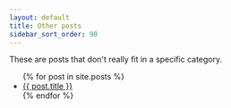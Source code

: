 ```yaml
---
layout: default
title: Other posts
sidebar_sort_order: 90
---
```

These are posts that don't really fit in a specific category.

<ul>
  {% for post in site.posts %}
    <li>
      <a href="{{ post.url }}">{{ post.title }}</a>
    </li>
  {% endfor %}
</ul>
